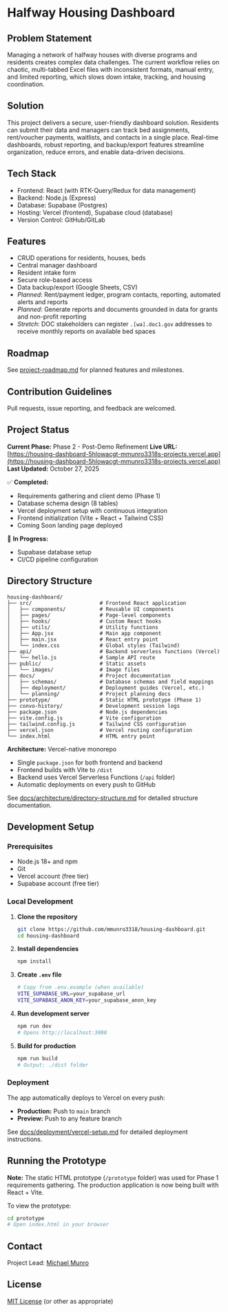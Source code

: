 # Halfway Housing Dashboard

## Problem Statement

Managing a network of halfway houses with diverse programs and residents creates complex data challenges. The current workflow relies on chaotic, multi-tabbed Excel files with inconsistent formats, manual entry, and limited reporting, which slows down intake, tracking, and housing coordination.

## Solution

This project delivers a secure, user-friendly dashboard solution. Residents can submit their data and managers can track bed assignments, rent/voucher payments, waitlists, and contacts in a single place. Real-time dashboards, robust reporting, and backup/export features streamline organization, reduce errors, and enable data-driven decisions.

## Tech Stack

- Frontend: React (with RTK-Query/Redux for data management)
- Backend: Node.js (Express)
- Database: Supabase (Postgres)
- Hosting: Vercel (frontend), Supabase cloud (database)
- Version Control: GitHub/GitLab

## Features

- CRUD operations for residents, houses, beds
- Central manager dashboard
- Resident intake form
- Secure role-based access
- Data backup/export (Google Sheets, CSV)
- _Planned_: Rent/payment ledger, program contacts, reporting, automated alerts and reports
- _Planned_: Generate reports and documents grounded in data for grants and non-profit reporting
- _Stretch_: DOC stakeholders can register `.[wa].doc1.gov` addresses to receive monthly reports on available bed spaces

## Roadmap

See [project-roadmap.md](project-roadmap.md) for planned features and milestones.

## Contribution Guidelines

Pull requests, issue reporting, and feedback are welcomed.

## Project Status

**Current Phase:** Phase 2 - Post-Demo Refinement
**Live URL:** [https://housing-dashboard-5hlowacgt-mmunro3318s-projects.vercel.app](https://housing-dashboard-5hlowacgt-mmunro3318s-projects.vercel.app)
**Last Updated:** October 27, 2025

✅ **Completed:**
- Requirements gathering and client demo (Phase 1)
- Database schema design (8 tables)
- Vercel deployment setup with continuous integration
- Frontend initialization (Vite + React + Tailwind CSS)
- Coming Soon landing page deployed

🚧 **In Progress:**
- Supabase database setup
- CI/CD pipeline configuration

## Directory Structure

```
housing-dashboard/
├── src/                      # Frontend React application
│   ├── components/           # Reusable UI components
│   ├── pages/                # Page-level components
│   ├── hooks/                # Custom React hooks
│   ├── utils/                # Utility functions
│   ├── App.jsx               # Main app component
│   ├── main.jsx              # React entry point
│   └── index.css             # Global styles (Tailwind)
├── api/                      # Backend serverless functions (Vercel)
│   └── hello.js              # Sample API route
├── public/                   # Static assets
│   └── images/               # Image files
├── docs/                     # Project documentation
│   ├── schemas/              # Database schemas and field mappings
│   ├── deployment/           # Deployment guides (Vercel, etc.)
│   └── planning/             # Project planning docs
├── prototype/                # Static HTML prototype (Phase 1)
├── convo-history/            # Development session logs
├── package.json              # Node.js dependencies
├── vite.config.js            # Vite configuration
├── tailwind.config.js        # Tailwind CSS configuration
├── vercel.json               # Vercel routing configuration
└── index.html                # HTML entry point
```

**Architecture:** Vercel-native monorepo
- Single `package.json` for both frontend and backend
- Frontend builds with Vite to `/dist`
- Backend uses Vercel Serverless Functions (`/api` folder)
- Automatic deployments on every push to GitHub

See [docs/architecture/directory-structure.md](docs/architecture/directory-structure.md) for detailed structure documentation.

## Development Setup

### Prerequisites
- Node.js 18+ and npm
- Git
- Vercel account (free tier)
- Supabase account (free tier)

### Local Development

1. **Clone the repository**
   ```bash
   git clone https://github.com/mmunro3318/housing-dashboard.git
   cd housing-dashboard
   ```

2. **Install dependencies**
   ```bash
   npm install
   ```

3. **Create `.env` file**
   ```bash
   # Copy from .env.example (when available)
   VITE_SUPABASE_URL=your_supabase_url
   VITE_SUPABASE_ANON_KEY=your_supabase_anon_key
   ```

4. **Run development server**
   ```bash
   npm run dev
   # Opens http://localhost:3000
   ```

5. **Build for production**
   ```bash
   npm run build
   # Output: ./dist folder
   ```

### Deployment

The app automatically deploys to Vercel on every push:
- **Production:** Push to `main` branch
- **Preview:** Push to any feature branch

See [docs/deployment/vercel-setup.md](docs/deployment/vercel-setup.md) for detailed deployment instructions.

## Running the Prototype

**Note:** The static HTML prototype (`/prototype` folder) was used for Phase 1 requirements gathering. The production application is now being built with React + Vite.

To view the prototype:
```bash
cd prototype
# Open index.html in your browser
```

## Contact

Project Lead: [Michael Munro](m.munro3318@gmail.com)

## License

[MIT License](LICENSE) (or other as appropriate)
